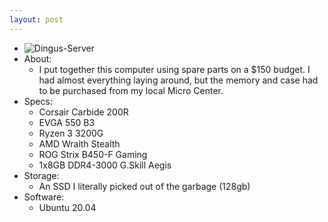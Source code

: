 ```yaml
---
layout: post
---
```

* ![Dingus-Server](https://i.imgur.com/4tgfjc6.jpg)
* About:
    * I put together this computer using spare parts on a $150 budget. I had almost everything laying around, but the memory and case had to be purchased from my local Micro Center.
* Specs:
    * Corsair Carbide 200R
    * EVGA 550 B3
    * Ryzen 3 3200G
    * AMD Wraith Stealth
    * ROG Strix B450-F Gaming
    * 1x8GB DDR4-3000 G.Skill Aegis
* Storage:
    * An SSD I literally picked out of the garbage (128gb)
* Software:
    * Ubuntu 20.04
